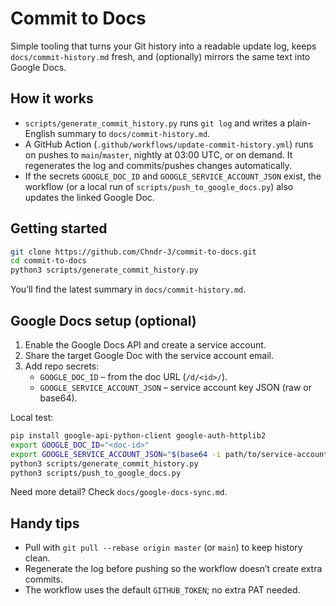 # Commit to Docs

Simple tooling that turns your Git history into a readable update log, keeps `docs/commit-history.md` fresh, and (optionally) mirrors the same text into Google Docs.

## How it works

- `scripts/generate_commit_history.py` runs `git log` and writes a plain-English summary to `docs/commit-history.md`.
- A GitHub Action (`.github/workflows/update-commit-history.yml`) runs on pushes to `main`/`master`, nightly at 03:00 UTC, or on demand. It regenerates the log and commits/pushes changes automatically.
- If the secrets `GOOGLE_DOC_ID` and `GOOGLE_SERVICE_ACCOUNT_JSON` exist, the workflow (or a local run of `scripts/push_to_google_docs.py`) also updates the linked Google Doc.

## Getting started

```bash
git clone https://github.com/Chndr-3/commit-to-docs.git
cd commit-to-docs
python3 scripts/generate_commit_history.py
```

You’ll find the latest summary in `docs/commit-history.md`.

## Google Docs setup (optional)

1. Enable the Google Docs API and create a service account.  
2. Share the target Google Doc with the service account email.  
3. Add repo secrets:
   - `GOOGLE_DOC_ID` – from the doc URL (`/d/<id>/`).
   - `GOOGLE_SERVICE_ACCOUNT_JSON` – service account key JSON (raw or base64).

Local test:

```bash
pip install google-api-python-client google-auth-httplib2
export GOOGLE_DOC_ID="<doc-id>"
export GOOGLE_SERVICE_ACCOUNT_JSON="$(base64 -i path/to/service-account.json)"
python3 scripts/generate_commit_history.py
python3 scripts/push_to_google_docs.py
```

Need more detail? Check `docs/google-docs-sync.md`.

## Handy tips

- Pull with `git pull --rebase origin master` (or `main`) to keep history clean.  
- Regenerate the log before pushing so the workflow doesn’t create extra commits.  
- The workflow uses the default `GITHUB_TOKEN`; no extra PAT needed.
